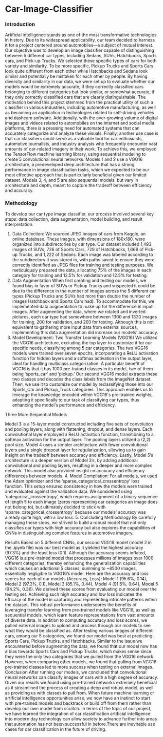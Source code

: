 # Car-Image-Classifier

### Introduction 


Artificial intelligence stands as one of the most transformative technologies in history. Due to its widespread applicability, our team decided to harness it for a project centered around automobiles—a subject of mutual interest. Our objective was to develop an image classifier capable of distinguishing between 5 different car types, including Sedans, SUVs, Hatchbacks, Sports cars, and Pick-up Trucks. We selected these specific types of cars for both variety and similarity. To be more specific, Pickup Trucks and Sports Cars look quite different from each other while Hatchbacks and Sedans look similar and potentially be mistaken for each other by people. By having diversity and similarity in our data, we were set up to evaluate whether our models would be extremely accurate, if they correctly classified cars belonging to different categories but look similar, or somewhat accurate, if they only correctly classified cars that are clearly distinguishable. The motivation behind this project stemmed from the practical utility of such a classifier in various industries, including automotive manufacturing, as well as becoming an application in technologies related to self-driving vehicles and dashcam software. Additionally, with the ever-growing volume of digital images and videos related to automobiles on the internet and social media platforms, there is a pressing need for automated systems that can accurately categorize and analyze these visuals. Finally, another use case is that car classifiers could serve as a valuable tool for car enthusiasts, automotive journalists, and industry analysts who frequently encounter vast amounts of car-related imagery in their work. To achieve this, we employed the TensorFlow machine learning library, using sequential modeling to create 5 convolutional neural networks. Models 1 and 2 use a VGG16 architecture, a predeveloped deep architecture that has a strong performance in image classification tasks, which we expected to be our most effective approach that is particularly beneficial given our limited dataset. Models 3, 4, and 5 are also sequential models, but vary in architecture and depth, meant to capture the tradeoff between efficiency and accuracy.




### Methodology 


To develop our car type image classifier, our process involved several key steps: data collection, data augmentation, model building, and result interpretation. 


1. Data Collection: 
We sourced JPEG images of cars from Kaggle, an online database. These images, with dimensions of 180x180, were organized into subdirectories by car type. Our dataset included 1,493 images of SUVs, 726 of Sports Cars, 729 of Hatchbacks, 1,669 of Pick-up Trucks, and 1,222 of Sedans. Each image was labeled according to the subdirectory it was stored in, with paths saved to ensure they were correctly identified as JPEG files for training and testing purposes. We meticulously prepared the data, allocating 75% of the images in each category for training and 12.5% for validation and 12.5% for testing. 
2. Data Augmentation 
When first creating and testing our models, we found bias in favor of SUVs or Pickup Trucks and suspected it could be due to the difference in the number of images across the 5 different car types (Pickup Trucks and SUVs had more than double the number of images Hatchback and Sports Cars had). To accommodate for this, we implemented data augmentation to make up for the difference in input images. After augmenting the data, where we rotated and inverted pictures, each car type had somewhere between 1300 and 1330 images for training, 200 for validation, and 200 for testing. Although this is not equivalent to gathering more input data from external sources, implementing this data augmentation did increase our models’ accuracy. 
3. Model Development: 
Two Transfer Learning Models (VGG16) 
We utilized the VGG16 architecture, excluding the top layer to customize it for our specific needs, classifying among 5 car categories. The two VGG16 models were trained over seven epochs, incorporating a ReLU activation function for hidden layers and a softmax activation in the output layer, ideal for handling multiclass categorization. A particular benefit of VGG16 is that it has 1000 pre-trained classes in its model, two of them being ‘sports_car’ and ‘pickup.’ Our second VGG16 model extracts these two classes and decodes the class labels from the ImageNet dataset. Then, we use it to customize our model by reclassifying those into our Sports_Car and Pickup_Truck categories. This approach enables us to leverage the knowledge encoded within VGG16's pre-trained weights, adapting it specifically to our task of classifying car types, thus enhancing the model's performance and efficiency.

Three More Sequential Models

Model 3 is a 15-layer model constructed including five sets of convolution and pooling layers, along with flattening, dropout, and dense layers. Each convolutional layer employed a ReLU activation function, transitioning to a softmax activation for the output layer. The pooling layers utilized a (2,2) pool size. Model 4 uses a simpler architecture with fewer convolutional layers and a single dropout layer for regularization, allowing us to gain insight on the tradeoff between accuracy and efficiency. Lastly, Model 5’s architecture is a deeper version of Model 3’s, by adding additional convolutional and pooling layers, resulting in a deeper and more complex network. This model also provided insight on accuracy and efficiency differences between models. 
4. Model Compilation: 
For all models, we used the Adam optimizer and the ‘sparse_categorical_crossentropy’ loss function. This setup ensured consistency in how the models were trained and evaluated against the validation data. We considered using ‘categorical_crossentropy’, which requires assignment of a binary sequence of length 5 to each image (zeros representing car categories an image does not belong to), but ultimately decided to stick with ‘sparse_categorical_crossentropy’ because our models’ accuracy was already quite high, with a low loss. 
5. Concluding Methodology 
By carefully managing these steps, we strived to build a robust model that not only classifies car types with high accuracy but also explores the capabilities of CNNs in distinguishing complex features in automotive imagery.



Results 
Based on 5 different CNNs, our second VGG16 model (model 2 in the .ipynb file) was our best model as it yielded the highest accuracy (97.3%) and the least loss (0.1). Although the accuracy seems inflated, VGG16 is a pre-trained model that processes millions of images over 1000 different categories, thereby enhancing the generalization capabilities which causes an additional 5 classes, summing to ~8500 images, essentially negligible to VGG16’s model. Here are the accuracy and loss scores for each of our models (Accuracy, Loss): Model 1 (95.6%, 0.14), Model 2 (97.3%, 0.1), Model 3 (85.1%, 0.44), Model 4 (91.5%, 0.64), Model 5 (94.2%, 0.36). We derived these scores from evaluating our model over the testing set. Achieving such high accuracy and low loss indicates the efficacy of the model in capturing and representing intricate patterns within the dataset. This robust performance underscores the benefits of leveraging transfer learning from pre-trained models like VGG16, as well as sequential models, which learn feature representations from vast amounts of diverse data. In addition to computing accuracy and loss scores, we pulled external images to upload and process through our models to see what they would be classified as. After testing various images of different cars, among our 5 categories, we found our model was best at predicting Sports Cars, Pickup Trucks, and Hatchbacks. Similar to the issue we encountered before augmenting the data, we found that our model now has a bias towards Sports Cars and Pickup Trucks, which makes sense since they were the only two categories that we pulled from the VGG16 network. However, when comparing other models, we found that pulling from VGG16 pre-trained classes led to more success when testing on external images. 
Conclusion 
After running our models, we concluded that convolutional neural networks can classify images of cars with a high degree of accuracy. Given our results we found using pre-trained networks extremely beneficial as it streamlined the process of creating a deep and robust model, as well as providing us with classes to pull from. When future machine learning or artificial intelligence opportunities arise, we now have an instinct to start with pre-trained models and backtrack or build off from them rather than develop our own model from scratch. In terms of the topic of our project, we have learned the integration of car classification artificial intelligence into modern day technology can allow society to advance further into areas that automation has not been successful in before.There are inevitable use cases for car classification in the future of driving.
